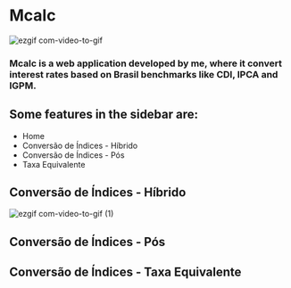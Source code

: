 # Mcalc

![ezgif com-video-to-gif](https://github.com/carloscorro/conversao_indices/assets/65100808/389f7a22-1a55-406d-a065-4d69975b26f2)

### Mcalc is a web application developed by me, where it convert interest rates based on Brasil benchmarks like CDI, IPCA and IGPM.

## Some features in the sidebar are:

+ Home
+ Conversão de Índices - Híbrido 
+ Conversão de Índices - Pós
+ Taxa Equivalente

## Conversão de Índices - Híbrido

![ezgif com-video-to-gif (1)](https://github.com/carloscorro/conversao_indices/assets/65100808/e6569a47-2f3c-4367-a565-7da1ad12b8e9)


## Conversão de Índices - Pós

## Conversão de Índices - Taxa Equivalente
